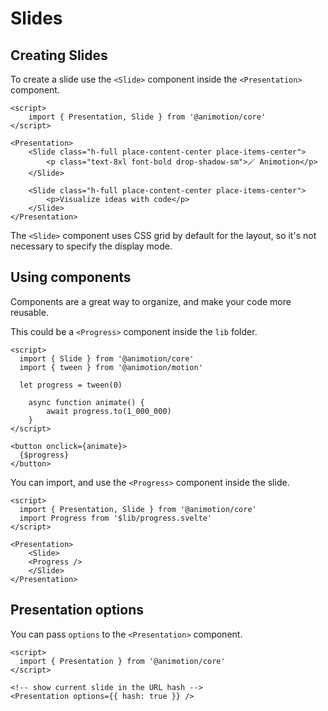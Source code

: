 <script lang="ts">
	import Slides from './slides.svelte'
	import Components from './components.svelte'
</script>

# Slides

## Creating Slides

<Slides />

To create a slide use the `<Slide>` component inside the `<Presentation>` component.

```svelte
<script>
	import { Presentation, Slide } from '@animotion/core'
</script>

<Presentation>
	<Slide class="h-full place-content-center place-items-center">
		<p class="text-8xl font-bold drop-shadow-sm">🪄 Animotion</p>
	</Slide>
  
	<Slide class="h-full place-content-center place-items-center">
		<p>Visualize ideas with code</p>
	</Slide>
</Presentation>
```

The `<Slide>` component uses CSS grid by default for the layout, so it's not necessary to specify the display mode. 

## Using components

Components are a great way to organize, and make your code more reusable.

<Components />

This could be a `<Progress>` component inside the `lib` folder.

```svelte
<script>
  import { Slide } from '@animotion/core'
  import { tween } from '@animotion/motion'

  let progress = tween(0)

	async function animate() {
		await progress.to(1_000_000)
	}  
</script>

<button onclick={animate}>
  {$progress}
</button>
```

You can import, and use the `<Progress>` component inside the slide.

```svelte
<script>
  import { Presentation, Slide } from '@animotion/core'
  import Progress from '$lib/progress.svelte'
</script>

<Presentation>
	<Slide>
  	<Progress />
	</Slide>
</Presentation>
```

## Presentation options

You can pass `options` to the `<Presentation>` component.

```svelte
<script>
  import { Presentation } from '@animotion/core'
</script>

<!-- show current slide in the URL hash -->
<Presentation options={{ hash: true }} />	
```